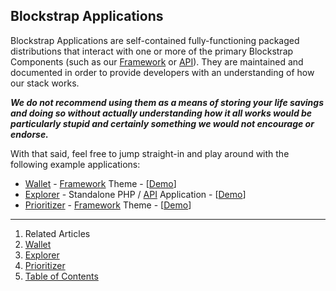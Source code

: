 ## Blockstrap Applications

Blockstrap Applications are self-contained fully-functioning packaged distributions that interact with one or more of the primary Blockstrap Components (such as our [Framework](../framework/) or [API](../api/)). They are maintained and documented in order to provide developers with an understanding of how our stack works.

___We do not recommend using them as a means of storing your life savings and doing so without actually understanding how it all works would be particularly stupid and certainly something we would not encourage or endorse.___

With that said, feel free to jump straight-in and play around with the following example applications:

* [Wallet](wallet/) - [Framework](../framework/) Theme - [[Demo](#)]
* [Explorer](explorer/) - Standalone PHP / [API](../api/) Application - [[Demo](#)]
* [Prioritizer](prioritizer/) - [Framework](../framework/) Theme - [[Demo](#)]

---

1. Related Articles
2. [Wallet](wallet/)
3. [Explorer](explorer/)
4. [Prioritizer](prioritizer/)
5. [Table of Contents](../)